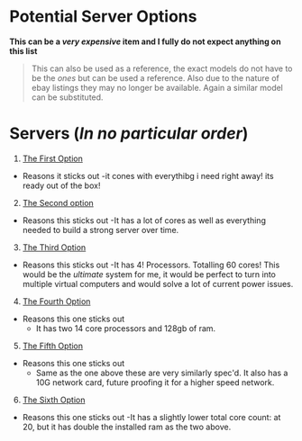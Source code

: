 # Potential Server Options
**This can be a *very expensive* item and I fully do not expect anything on this list**
>This can also be used as a reference, the exact models do not have to be the *ones* but can be used a reference.
>Also due to the nature of ebay listings they may no longer be available. Again a similar model can be substituted.


# Servers (*In no particular order*)
1. [The First Option](https://www.ebay.com/itm/325865930397?mkcid=16&mkevt=1&mkrid=711-127632-2357-0&ssspo=9l8N6ZvfTPu&sssrc=4429486&ssuid=vT2lD4WVTQa&var=&widget_ver=artemis&media=COPY)
- Reasons it sticks out
    -it cones with everythibg i need right away! its ready out of the box!
2. [The Second option](https://www.ebay.com/itm/126155836163?mkcid=16&mkevt=1&mkrid=711-127632-2357-0&ssspo=75ZIOOuGQ5O&sssrc=4429486&ssuid=vT2lD4WVTQa&var=&widget_ver=artemis&media=COPY)
- Reasons this sticks out
    -It has a lot of cores as well as everything needed to build a strong server over time.
3. [The Third Option](https://www.ebay.com/itm/296054025402?hash=item44ee31ecba%3Ag%3AddAAAOSw1ptkGyCS&amdata=enc%3AAQAIAAAA0HqjZ5ahvxo7UuVr4353YXSgKGmlWFx611bhV58vuZko2pwY4iCvuDgRHyYmPiuYCJNRsTKNCqIzhX%2BlO4C9asIv8v0IY40hAqNk%2BHlCkIOrXzj85Vgq%2BXj7j05cXZhOLO1eJ9iePQ6nMLEIWkhSbZupKGraG%2FM090z8YitCG3PDnAEx5h5NpMFna5ecCLBfzdIhaAseJhLBjkkOA8xoX1LhJroOhIErigNFWKMVnHvJ3iZfhJW82Sq1qfxmxVixTysSw4bpGGH6oRioEzIlw%2Bg%3D%7Ctkp%3ABFBMmvrJhYNj&LH_BIN=1&LH_ItemCondition=3000)
- Reasons this sticks out
    -It has 4! Processors. Totalling 60 cores! This would be the *ultimate* system for me, it would be perfect to turn into multiple virtual computers and would solve a lot of current power issues. 
4. [The Fourth Option](https://www.ebay.com/itm/133560971904?hash=item1f18dab280%3Ag%3AG9IAAOSwogRgv0%7Ef&amdata=enc%3AAQAIAAAAwBHbxlILkHq1UWSsN%2Bkaw07qRzs88dQolMMaJK389G7mSgBSfSIQk5WaFzAVN6hiR%2FshtWt8A1ayXYekYRSzHjKMbxtPMQFHekAbTbCFcrVicDbgM0SToxhU%2BfwmNTeoZ4QfXm9fcFaHwimCDxYI0j8XoROWpdmRFB24EqRq4jCtdHDW%2BoKQSVVpbGKTccLNMytWG2SrG8SL5pV0NTmrk7XQy2CHxR1Fq5O8UHIUR2ENQDYFtjh%2BwaPnkMzynE6LIw%3D%3D%7Ctkp%3ABk9SR5j6yYWDYw&LH_BIN=1&LH_ItemCondition=3000)
- Reasons this one sticks out
    - It has two 14 core processors and 128gb of ram. 
5. [The Fifth Option](https://www.ebay.com/itm/305284802487?epid=1784495688&hash=item47146467b7%3Ag%3AlJcAAOSw%7EM5lV7tp&amdata=enc%3AAQAIAAAAwC311GGrjvRIdpi7Qp1Hc9tbGlbf6Q8RV8UOV1CooHRPBsVl%2BmT7ANjb9xioyW%2BeqR05Z1ahB0DBStzrMV7ScqhekvjkYLbsaJtPzLNQC%2B7wmcfXF3GejOVWitms0XiXHsT6vDbdblHCQLaJDbhch37pK5%2FElzL2jJFGqtNh8dUj9epN%2FSiDJaUw0UnO%2BR76hDsMeK9h%2FaNtPI0IkUc92OPLTk%2FXcgOO1qW%2BcUrsKRNXbMmaBHmu0EqCfS20D0twFA%3D%3D%7Ctkp%3ABk9SR5TLr4WDYw&LH_ItemCondition=3000)
- Reasons this one sticks out
    - Same as the one above these are very similarly spec'd. It also has a 10G network card, future proofing it for a higher speed network.
6. [The Sixth Option](https://www.ebay.com/itm/266520761741?hash=item3e0de0158d%3Ag%3A9YMAAOSwZBxlW247&amdata=enc%3AAQAIAAAA4L8vEiw3aWoL52soGoCNTFPBP%2B6bXRXnNUhbTqqMqoAYURlmjF4ygbD6On6vXbcxBf9TEsI9M%2BWVe8Gbn%2B6660fyrj0DU9S199KLV0TGzG1TWo8%2FQmnVtzk8mPzADPo4XRlSPXIZKBKGmOc%2F1g5yIWbObC7ibSO1zbccWcvdI%2Br6qxedl72GpOvgguanrLOFLjxmmLvMRUDIH7NqEd7mcuXcN%2Ff%2FXc3vTq6zQHKhGh0xe0LqcmQUF6fnyVLCDcGlBeI4uwXRIXqIP8zRFzABIg4G6mj2c%2F9M5i7tuFZq1MA%2F%7Ctkp%3ABFBMlMuvhYNj&LH_ItemCondition=3000)
- Reasons this one sticks out
    -It has a slightly lower total core count: at 20, but it has double the installed ram as the two above.




